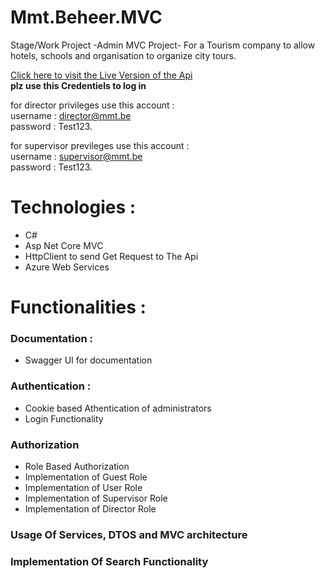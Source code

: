# Mmt.Beheer.MVC
 Stage/Work Project -Admin MVC Project- For a Tourism company to allow hotels, schools and organisation to organize city tours.
  
<a href="https://mmt-beheer-mvc.azurewebsites.net/" target="_blank">Click here to visit the Live Version of the Api</a> </br>
<b>plz use this Credentiels to log in </b></br>

for director privileges use this account :</br>
  username : director@mmt.be</br>
  password : Test123.</br>

for supervisor previleges use this account : </br>
  username : supervisor@mmt.be</br>
  password : Test123.</br>
  
<h1>Technologies : </h1>
<ul>
  <li>C#</li>
  <li>Asp Net Core MVC</li>
  <li>HttpClient to send Get Request to The Api</li>
  <li>Azure Web Services</li>
</ul>

<h1>Functionalities : </h1>

<h3>Documentation : </h3>
<ul>
  <li>Swagger UI for documentation</li>
</ul>

<h3>Authentication : </h3>
    <ul>
      <li>Cookie based Athentication of administrators</li>
      <li>Login Functionality</li>
    </ul>
    
<h3>Authorization</h3>
  <ul>
    <li>Role Based Authorization</li>
    <li>Implementation of Guest Role</li>
    <li>Implementation of User Role</li>
    <li>Implementation of Supervisor Role</li>
    <li>Implementation of Director Role</li>
  </ul>
  
<h3>Usage Of Services, DTOS and MVC architecture</h3>

<h3>Implementation Of Search Functionality</h3>


